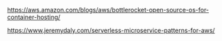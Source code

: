 https://aws.amazon.com/blogs/aws/bottlerocket-open-source-os-for-container-hosting/

https://www.jeremydaly.com/serverless-microservice-patterns-for-aws/



